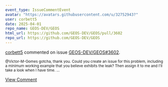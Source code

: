```yaml
---
event_type: IssueCommentEvent
avatar: "https://avatars.githubusercontent.com/u/32752943?"
user: corbett5
date: 2025-04-01
repo_name: GEOS-DEV/GEOS
html_url: https://github.com/GEOS-DEV/GEOS/pull/3602
repo_url: https://github.com/GEOS-DEV/GEOS
---
```


<a href='https://github.com/corbett5' target='_blank'>corbett5</a> commented on issue <a href='https://github.com/GEOS-DEV/GEOS/pull/3602' target='_blank'>GEOS-DEV/GEOS#3602</a>.

<small>@Victor-M-Gomes gotcha, thank you. Could you create an issue for this problem, including a minimum working example that you believe exhibits the leak? Then assign it to me and I'll take a look when I have time....</small>

<a href='https://github.com/GEOS-DEV/GEOS/pull/3602' target='_blank'>View Comment</a>